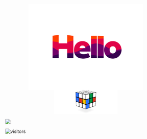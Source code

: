 <p align="center">
  <img align="center" alt="Hello" width="358.4" height="268.8" src="hello.gif"> 
  <img align="center" alt="Hello" width="200" height="75" src="rubiks_cube.gif"> 
</p>

<a href="https://github.com/harman-khehara/github-readme-stats">
  <img align="center" src="https://github-readme-stats.vercel.app/api/top-langs/?username=harman-khehara&theme=buefy&hide=Shell,Swift,Kotlin,Objective-C&langs_count=8&layout=compact" />
</a>

![visitors](https://visitor-badge.glitch.me/badge?page_id=harman-khehara.visitor-badge)
